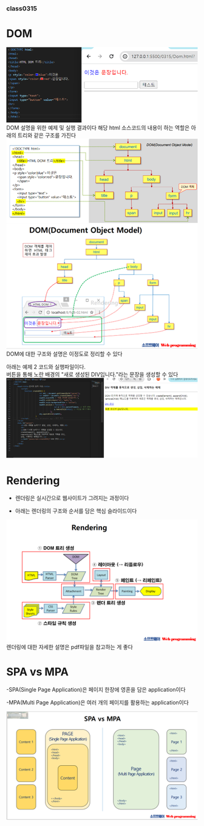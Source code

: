 ### class0315

# DOM
![alt text](./img/image-1.png)
DOM 설명을 위한 예제 및 실행 결과이다
해당 html 소스코드의 내용이 하는 역할은 아래의 트리와 같은 구조를 가진다
![alt text](./img/image.png)
![alt text](./img/image-2.png)
DOM에 대한 구조와 설명은 이정도로 정리할 수 있다

아래는 예제 2 코드와 실행파일이다.\
버튼을 통해 노란 배경의 "새로 생성된 DIV입니다."라는 문장을 생성할 수 있다
![alt text](./img/image-5.png)

# Rendering
- 렌더링은 실시간으로 웹사이트가 그려지는 과정이다

- 아래는 렌더링의 구조와 순서를 담은 핵심 슬라이드이다

![alt text](./img/image-3.png)
렌더링에 대한 자세한 설명은 pdf파일을 참고하는 게 좋다

# SPA vs MPA
-SPA(Single Page Application)은 페이지 한장에 영혼을 담은 application이다

-MPA(Multi Page Application)은 여러 개의 페이지를 활용하는 application이다

![alt text](./img/image-4.png)